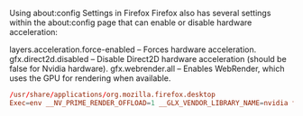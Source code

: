 Using about:config Settings in Firefox
Firefox also has several settings within the about:config page that can enable or disable hardware acceleration:

layers.acceleration.force-enabled – Forces hardware acceleration.
gfx.direct2d.disabled – Disable Direct2D hardware acceleration (should be false for Nvidia hardware).
gfx.webrender.all – Enables WebRender, which uses the GPU for rendering when available.

```conf
/usr/share/applications/org.mozilla.firefox.desktop
Exec=env __NV_PRIME_RENDER_OFFLOAD=1 __GLX_VENDOR_LIBRARY_NAME=nvidia firefox
```

